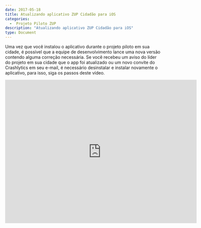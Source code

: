 ```yaml
---
date: 2017-05-18
title: Atualizando aplicativo ZUP Cidadão para iOS
categories:
  -  Projeto Piloto ZUP
description: "Atualizando aplicativo ZUP Cidadão para iOS"
type: Document
---
```


Uma vez que você instalou o aplicativo durante o projeto piloto em sua cidade, é possível que a equipe de desenvolvimento lance uma nova versão contendo alguma correção necessária. Se você recebeu um aviso do líder do projeto em sua cidade que o app foi atualizado ou um novo convite do Crashlytics em seu e-mail, é necessário desinstalar e instalar novamente o aplicativo, para isso, siga os passos deste vídeo.

<iframe width="620" height="465" src="https://www.youtube.com/embed/fGMiloGsGbo" frameborder="0" allowfullscreen></iframe>
